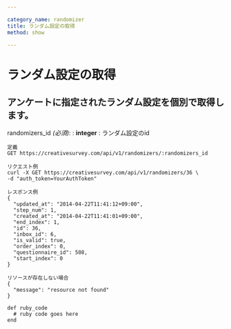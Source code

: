 ```yaml
---

category_name: randomizer
title: ランダム設定の取得
method: show

---
```


# ランダム設定の取得

## アンケートに指定されたランダム設定を個別で取得します。

randomizers_id _(必須)_:
: __integer__
: ランダム設定のid

~~~
定義
GET https://creativesurvey.com/api/v1/randomizers/:randomizers_id

リクエスト例
curl -X GET https://creativesurvey.com/api/v1/randomizers/36 \
-d "auth_token=YourAuthToken"

レスポンス例
{
  "updated_at": "2014-04-22T11:41:12+09:00",
  "step_num": 1,
  "created_at": "2014-04-22T11:41:01+09:00",
  "end_index": 1,
  "id": 36,
  "inbox_id": 6,
  "is_valid": true,
  "order_index": 0,
  "questionnaire_id": 508,
  "start_index": 0
}

リソースが存在しない場合
{
  "message": "resource not found"
}
~~~

~~~
def ruby_code
  # ruby code goes here
end
~~~

